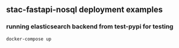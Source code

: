 ## stac-fastapi-nosql deployment examples

### running elasticsearch backend from test-pypi for testing

```docker-compose up```